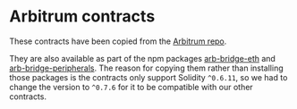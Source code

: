 # Arbitrum contracts

These contracts have been copied from the [Arbitrum repo](https://github.com/OffchainLabs/arbitrum).

They are also available as part of the npm packages [arb-bridge-eth](https://www.npmjs.com/package/arb-bridge-eth) and [arb-bridge-peripherals](https://www.npmjs.com/package/arb-bridge-peripherals). The reason for copying them rather than installing those packages is the contracts only support Solidity `^0.6.11`, so we had to change the version to `^0.7.6` for it to be compatible with our other contracts.
